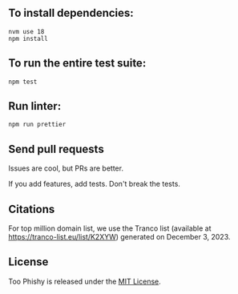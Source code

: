 ## To install dependencies:

```
nvm use 18
npm install
```

## To run the entire test suite:

```
npm test
```

## Run linter:

```
npm run prettier
```

## Send pull requests

Issues are cool, but PRs are better.

If you add features, add tests. Don't break the tests.

## Citations

For top million domain list, we use the Tranco list (available at
https://tranco-list.eu/list/K2XYW) generated on December 3, 2023.

## License

Too Phishy is released under the [MIT License](https://opensource.org/licenses/MIT).
